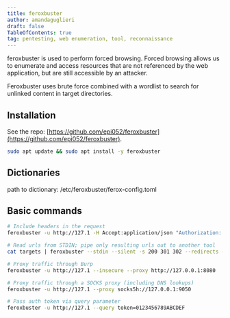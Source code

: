 ```yaml
---
title: feroxbuster
author: amandaguglieri
draft: false
TableOfContents: true
tag: pentesting, web enumeration, tool, reconnaissance
---
```


feroxbuster is used to perform forced browsing. Forced browsing allows us to enumerate and access resources that are not referenced by the web application, but are still accessible by an attacker. 

Feroxbuster uses brute force combined with a wordlist to search for unlinked content in target directories.

## Installation

See the repo: [https://github.com/epi052/feroxbuster](https://github.com/epi052/feroxbuster).


```bash
sudo apt update && sudo apt install -y feroxbuster
```

## Dictionaries

path to dictionary: /etc/feroxbuster/ferox-config.toml


## Basic commands

```bash
# Include headers in the request
feroxbuster -u http://127.1 -H Accept:application/json "Authorization: Bearer {token}"

# Read urls from STDIN; pipe only resulting urls out to another tool
cat targets | feroxbuster --stdin --silent -s 200 301 302 --redirects -x js | fff -s 200 -o js-files

# Proxy traffic through Burp
feroxbuster -u http://127.1 --insecure --proxy http://127.0.0.1:8080

# Proxy traffic through a SOCKS proxy (including DNS lookups)
feroxbuster -u http://127.1 --proxy socks5h://127.0.0.1:9050

# Pass auth token via query parameter
feroxbuster -u http://127.1 --query token=0123456789ABCDEF
```
